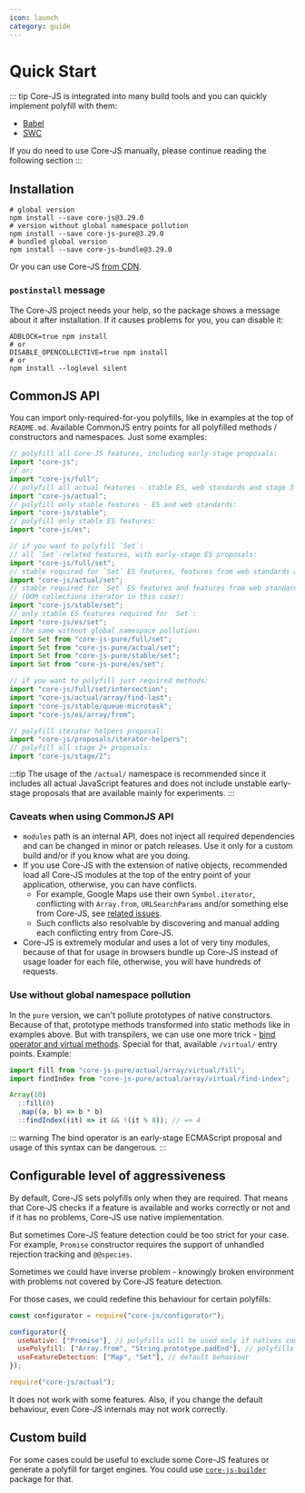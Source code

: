 ```yaml
---
icon: launch
category: guide
---
```


# Quick Start

::: tip
Core-JS is integrated into many build tools and you can quickly implement polyfill with them:

- [Babel](./babel.md)
- [SWC](./swc.md)

If you do need to use Core-JS manually, please continue reading the following section
:::

## Installation

```shell
# global version
npm install --save core-js@3.29.0
# version without global namespace pollution
npm install --save core-js-pure@3.29.0
# bundled global version
npm install --save core-js-bundle@3.29.0
```

Or you can use Core-JS [from CDN](https://www.jsdelivr.com/package/npm/core-js-bundle).

### `postinstall` message

The Core-JS project needs your help, so the package shows a message about it after installation. If it causes problems for you, you can disable it:

```shell
ADBLOCK=true npm install
# or
DISABLE_OPENCOLLECTIVE=true npm install
# or
npm install --loglevel silent
```

## CommonJS API

You can import only-required-for-you polyfills, like in examples at the top of `README.md`. Available CommonJS entry points for all polyfilled methods / constructors and namespaces. Just some examples:

```js
// polyfill all Core-JS features, including early-stage proposals:
import "core-js";
// or:
import "core-js/full";
// polyfill all actual features - stable ES, web standards and stage 3 ES proposals:
import "core-js/actual";
// polyfill only stable features - ES and web standards:
import "core-js/stable";
// polyfill only stable ES features:
import "core-js/es";

// if you want to polyfill `Set`:
// all `Set`-related features, with early-stage ES proposals:
import "core-js/full/set";
// stable required for `Set` ES features, features from web standards and stage 3 ES proposals:
import "core-js/actual/set";
// stable required for `Set` ES features and features from web standards
// (DOM collections iterator in this case):
import "core-js/stable/set";
// only stable ES features required for `Set`:
import "core-js/es/set";
// the same without global namespace pollution:
import Set from "core-js-pure/full/set";
import Set from "core-js-pure/actual/set";
import Set from "core-js-pure/stable/set";
import Set from "core-js-pure/es/set";

// if you want to polyfill just required methods:
import "core-js/full/set/intersection";
import "core-js/actual/array/find-last";
import "core-js/stable/queue-microtask";
import "core-js/es/array/from";

// polyfill iterator helpers proposal:
import "core-js/proposals/iterator-helpers";
// polyfill all stage 2+ proposals:
import "core-js/stage/2";
```

:::tip
The usage of the `/actual/` namespace is recommended since it includes all actual JavaScript features and does not include unstable early-stage proposals that are available mainly for experiments.
:::

### Caveats when using CommonJS API

- `modules` path is an internal API, does not inject all required dependencies and can be changed in minor or patch releases. Use it only for a custom build and/or if you know what are you doing.
- If you use Core-JS with the extension of native objects, recommended load all Core-JS modules at the top of the entry point of your application, otherwise, you can have conflicts.
  - For example, Google Maps use their own `Symbol.iterator`, conflicting with `Array.from`, `URLSearchParams` and/or something else from Core-JS, see [related issues](https://github.com/zloirock/core-js/search?q=Google+Maps&type=Issues).
  - Such conflicts also resolvable by discovering and manual adding each conflicting entry from Core-JS.
- Core-JS is extremely modular and uses a lot of very tiny modules, because of that for usage in browsers bundle up Core-JS instead of usage loader for each file, otherwise, you will have hundreds of requests.

### Use without global namespace pollution

In the `pure` version, we can't pollute prototypes of native constructors. Because of that, prototype methods transformed into static methods like in examples above. But with transpilers, we can use one more trick - [bind operator and virtual methods](https://github.com/tc39/proposal-bind-operator). Special for that, available `/virtual/` entry points. Example:

```js
import fill from "core-js-pure/actual/array/virtual/fill";
import findIndex from "core-js-pure/actual/array/virtual/find-index";

Array(10)
  ::fill(0)
  .map((a, b) => b * b)
  ::findIndex((it) => it && !(it % 8)); // => 4
```

::: warning
The bind operator is an early-stage ECMAScript proposal and usage of this syntax can be dangerous.
:::

## Configurable level of aggressiveness

By default, Core-JS sets polyfills only when they are required. That means that Core-JS checks if a feature is available and works correctly or not and if it has no problems, Core-JS use native implementation.

But sometimes Core-JS feature detection could be too strict for your case. For example, `Promise` constructor requires the support of unhandled rejection tracking and `@@species`.

Sometimes we could have inverse problem - knowingly broken environment with problems not covered by Core-JS feature detection.

For those cases, we could redefine this behaviour for certain polyfills:

```js
const configurator = require("core-js/configurator");

configurator({
  useNative: ["Promise"], // polyfills will be used only if natives completely unavailable
  usePolyfill: ["Array.from", "String.prototype.padEnd"], // polyfills will be used anyway
  useFeatureDetection: ["Map", "Set"], // default behaviour
});

require("core-js/actual");
```

It does not work with some features. Also, if you change the default behaviour, even Core-JS internals may not work correctly.

## Custom build

For some cases could be useful to exclude some Core-JS features or generate a polyfill for target engines. You could use [`core-js-builder`](/packages/core-js-builder) package for that.
